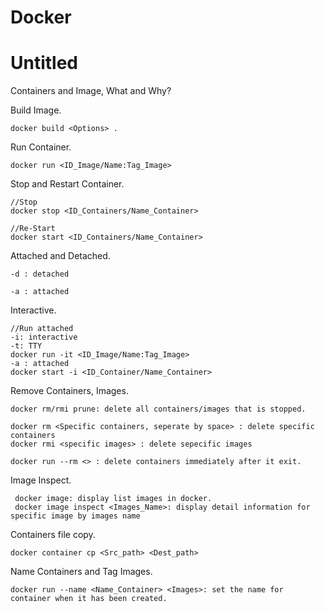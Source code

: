 # Docker
# Untitled

Containers and Image, What and Why?

Build Image.

```docker
docker build <Options> .
```

Run Container.

```docker
docker run <ID_Image/Name:Tag_Image>
```

Stop and Restart Container.

```docker
//Stop
docker stop <ID_Containers/Name_Container>

//Re-Start
docker start <ID_Containers/Name_Container>
```

Attached and Detached.

```docker
-d : detached

-a : attached
```

Interactive.

```docker
//Run attached
-i: interactive
-t: TTY
docker run -it <ID_Image/Name:Tag_Image>
-a : attached
docker start -i <ID_Container/Name_Container>
```

Remove Containers, Images.

```docker
docker rm/rmi prune: delete all containers/images that is stopped.

docker rm <Specific containers, seperate by space> : delete specific containers
docker rmi <specific images> : delete sepecific images

docker run --rm <> : delete containers immediately after it exit.
```

Image Inspect.

```docker
 docker image: display list images in docker.
 docker image inspect <Images_Name>: display detail information for specific image by images name
```

Containers file copy.

```docker
docker container cp <Src_path> <Dest_path>
```

Name Containers and Tag Images.

```docker
docker run --name <Name_Container> <Images>: set the name for container when it has been created.
```
